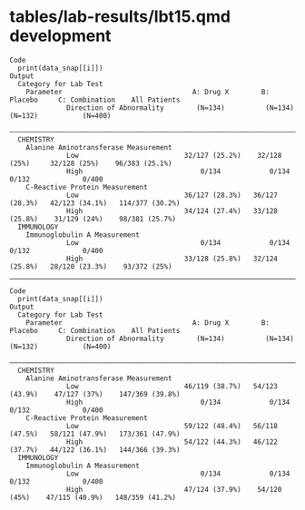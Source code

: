 # tables/lab-results/lbt15.qmd development

    Code
      print(data_snap[[i]])
    Output
      Category for Lab Test                                                                                      
        Parameter                                A: Drug X        B: Placebo     C: Combination    All Patients  
                  Direction of Abnormality        (N=134)          (N=134)          (N=132)           (N=400)    
      ———————————————————————————————————————————————————————————————————————————————————————————————————————————
      CHEMISTRY                                                                                                  
        Alanine Aminotransferase Measurement                                                                     
                  Low                          32/127 (25.2%)    32/128 (25%)     32/128 (25%)    96/383 (25.1%) 
                  High                             0/134            0/134            0/132             0/400     
        C-Reactive Protein Measurement                                                                           
                  Low                          36/127 (28.3%)   36/127 (28.3%)   42/123 (34.1%)   114/377 (30.2%)
                  High                         34/124 (27.4%)   33/128 (25.8%)    31/129 (24%)    98/381 (25.7%) 
      IMMUNOLOGY                                                                                                 
        Immunoglobulin A Measurement                                                                             
                  Low                              0/134            0/134            0/132             0/400     
                  High                         33/128 (25.8%)   32/124 (25.8%)   28/120 (23.3%)    93/372 (25%)  

---

    Code
      print(data_snap[[i]])
    Output
      Category for Lab Test                                                                                      
        Parameter                                A: Drug X        B: Placebo     C: Combination    All Patients  
                  Direction of Abnormality        (N=134)          (N=134)          (N=132)           (N=400)    
      ———————————————————————————————————————————————————————————————————————————————————————————————————————————
      CHEMISTRY                                                                                                  
        Alanine Aminotransferase Measurement                                                                     
                  Low                          46/119 (38.7%)   54/123 (43.9%)    47/127 (37%)    147/369 (39.8%)
                  High                             0/134            0/134            0/132             0/400     
        C-Reactive Protein Measurement                                                                           
                  Low                          59/122 (48.4%)   56/118 (47.5%)   58/121 (47.9%)   173/361 (47.9%)
                  High                         54/122 (44.3%)   46/122 (37.7%)   44/122 (36.1%)   144/366 (39.3%)
      IMMUNOLOGY                                                                                                 
        Immunoglobulin A Measurement                                                                             
                  Low                              0/134            0/134            0/132             0/400     
                  High                         47/124 (37.9%)    54/120 (45%)    47/115 (40.9%)   148/359 (41.2%)

